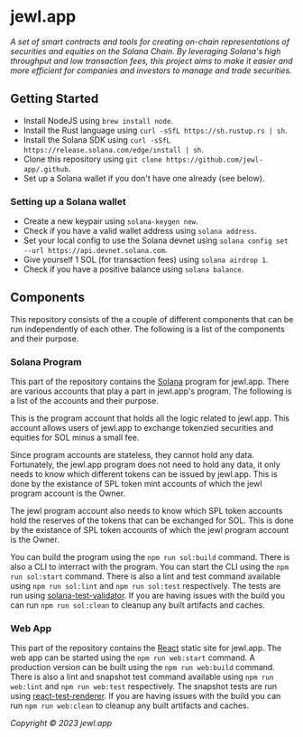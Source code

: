# jewl.app

*A set of smart contracts and tools for creating on-chain representations of securities and equities on the Solana Chain. By leveraging Solana's high throughput and low transaction fees, this project aims to make it easier and more efficient for companies and investors to manage and trade securities.*

## Getting Started

* Install NodeJS using `brew install node`.
* Install the Rust language using `curl -sSfL https://sh.rustup.rs | sh`.
* Install the Solana SDK using `curl -sSfL https://release.solana.com/edge/install | sh`.
* Clone this repository using `git clone https://github.com/jewl-app/.github`.
* Set up a Solana wallet if you don't have one already (see below).

### Setting up a Solana wallet

* Create a new keypair  using `solana-keygen new`.
* Check if you have a valid wallet address using `solana address`.
* Set your local config to use the Solana devnet using `solana config set --url https://api.devnet.solana.com`.
* Give yourself 1 SOL (for transaction fees) using `solana airdrop 1`.
* Check if you have a positive balance using `solana balance`.

## Components

This repository consists of the a couple of different components that can be run independently of each other. The following is a list of the components and their purpose.

### Solana Program

This part of the repository contains the [Solana](https://solana.com) program for jewl.app. There are various accounts that play a part in jewl.app's program. The following is a list of the accounts and their purpose.

This is the program account that holds all the logic related to jewl.app. This account allows users of jewl.app to exchange tokenzied securities and equities for SOL minus a small fee.

Since program accounts are stateless, they cannot hold any data. Fortunately, the jewl.app program does not need to hold any data, it only needs to know which different tokens can be issued by jewl.app. This is done by the existance of SPL token mint accounts of which the jewl program account is the Owner.

The jewl program account also needs to know which SPL token accounts hold the reserves of the tokens that can be exchanged for SOL. This is done by the existance of SPL token accounts of which the jewl program account is the Owner.

You can build the program using the `npm run sol:build` command. There is also a CLI to interract with the program. You can start the CLI using the `npm run sol:start` command. There is also a lint and test command available using `npm run sol:lint` and `npm run sol:test` respectively. The tests are run using [solana-test-validator](https://docs.solana.com/developing/test-validator). If you are having issues with the build you can run `npm run sol:clean` to cleanup any built artifacts and caches.

### Web App

This part of the repository contains the [React](https://reactjs.org) static site for jewl.app. The web app can be started using the `npm run web:start` command. A production version can be built using the `npm run web:build` command. There is also a lint and snapshot test command available using `npm run web:lint` and `npm run web:test` respectively. The snapshot tests are run using [react-test-renderer](https://legacy.reactjs.org/docs/test-renderer.html). If you are having issues with the build you can run `npm run web:clean` to cleanup any built artifacts and caches.

*Copyright © 2023 jewl.app*
